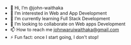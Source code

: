 - 👋 Hi, I’m @john-waithaka
- 👀 I’m interested in Web and App Development
- 🌱 I’m currently learning Full Stack Development
- 💞️ I’m looking to collaborate on Web apps Development
- 📫 How to reach me johnwaruiwaithaka@gmail.com
- ⚡ Fun fact: once I start going, I don't stop!

<!---
john-waithaka/john-waithaka is a ✨ special ✨ repository because its `README.md` (this file) appears on your GitHub profile.
You can click the Preview link to take a look at your changes.
--->
